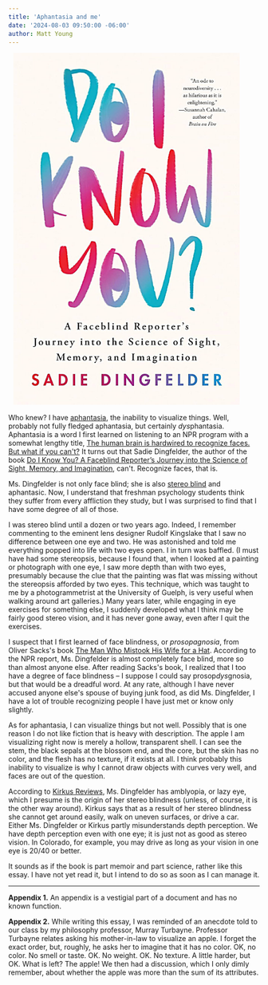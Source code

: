 ```yaml
---
title: 'Aphantasia and me'
date: '2024-08-03 09:50:00 -06:00'
author: Matt Young
---
```


<figure class="on-the-left-side" style="margin-top: 10px; margin-right: 40px; margin-bottom: 10px; margin-left: 10px;">
<img src="/uploads/2024/Dingfelder_Cover_600.jpg" alt="Book cover"/>
<figcaption><a href=""></a>
</figcaption>
</figure> 

Who knew? I have <a href="https://en.wikipedia.org/wiki/Aphantasia">aphantasia</a>, the inability to visualize things. Well, probably not fully fledged aphantasia, but certainly <i>dys</i>phantasia. Aphantasia is a word I first learned on listening to an NPR program with a somewhat lengthy title, <a href="https://www.npr.org/2024/06/26/1198910315/face-blindness-prosopagnosia-memory-aphantasia-sight-imagination">The human brain is hardwired to recognize faces. But what if you can't?</a> It turns out that Sadie  Dingfelder, the author of the book <a href="https://www.amazon.com/dp/0316545147/">Do I Know You? A Faceblind Reporter’s Journey into the Science of Sight, Memory, and Imagination</a>, can't. Recognize faces, that is.

Ms. Dingfelder is not only face blind; she is also <a href="https://en.wikipedia.org/wiki/Stereoblindness">stereo blind</a> and aphantasic. Now, I understand that freshman psychology students think they suffer from every affliction they study, but I was surprised to find that I have some degree of all of those.

<!--more-->

I was stereo blind until a dozen or two years ago. Indeed, I remember commenting to the eminent lens designer Rudolf Kingslake that I saw no difference between one eye and two. He was astonished and told me everything popped into life with two eyes open. I in turn was baffled. (I must have had some stereopsis, because I found that, when I looked at a painting or photograph with one eye, I saw more depth than with two eyes, presumably because the clue that the painting was flat was missing without the stereopsis afforded by two eyes. This technique, which was taught to me by a photogrammetrist at the University of Guelph, is very useful when walking around art galleries.) Many years later, while engaging in eye exercises for something else, I suddenly developed what I think may be fairly good stereo vision, and it has never gone away, even after I quit the exercises.

I suspect that I first learned of face blindness, or <i>prosopagnosia</i>, from Oliver Sacks's book <a href="https://www.amazon.com/man-who-mistook-his-wife-hat">The Man Who Mistook His Wife for a Hat</a>. According to the NPR report, Ms. Dingfelder is almost completely face blind, more so than almost anyone else. After reading Sacks's book, I realized that I too have a degree of face blindness – I suppose I could say prosop<i>dys</i>gnosia, but that would be a dreadful word. At any rate, although I have never accused anyone else's spouse of buying junk food, as did Ms. Dingfelder, I have a lot of trouble recognizing people I have just met or know only slightly.

As for aphantasia, I can visualize things but not well. Possibly that is one reason I do not like fiction that is heavy with description. The apple I am visualizing right now is merely a hollow, transparent shell. I can see the stem, the black sepals at the blossom end, and the core, but the skin has no color, and the flesh has no texture, if it exists at all. I think probably this inability to visualize is why I cannot draw objects with curves very well, and faces are out of the question.

According to <a href="https://www.kirkusreviews.com/book-reviews/sadie-dingfelder/do-i-know-you/">Kirkus Reviews</a>, Ms. Dingfelder has amblyopia, or lazy eye, which I presume is the origin of her stereo blindness (unless, of course, it is the other way around). Kirkus says that as a result of her stereo blindness she cannot get around easily, walk on uneven surfaces, or drive a car. Either Ms. Dingfelder or Kirkus partly misunderstands depth perception. We have depth perception even with one eye; it is just not as good as stereo vision. In Colorado, for example, you may drive as long as your vision in one eye is 20/40 or better. 

It sounds as if the book is part memoir and part science, rather like this essay. I have not yet read it, but I intend to do so as soon as I can manage it.

-----

<strong>Appendix 1.</strong> An appendix is a vestigial part of a document and has no known function.

<strong>Appendix 2.</strong> While writing this essay, I was reminded of an anecdote told to our class by my philosophy professor, Murray Turbayne. Professor Turbayne relates asking his mother-in-law to visualize an apple. I forget the exact order, but, roughly, he asks her to imagine that it has no color. OK, no color. No smell or taste. OK. No weight. OK. No texture. A little harder, but OK. What is left? The apple! We then had a discussion, which I only dimly remember, about whether the apple was more than the sum of its attributes.


